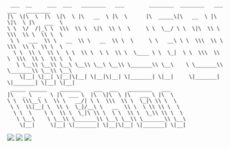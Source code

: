      ___  __     ___  ___   ________   ___        ________  ________   ___  ___   ________      
    |\  \|\  \  |\  \|\  \ |\   __  \ |\  \      |\  _____\|\   __  \ |\  \|\  \ |\   ___  \    
    \ \  \/  /|_\ \  \\\  \\ \  \|\  \\ \  \     \ \  \__/ \ \  \|\  \\ \  \\\  \\ \  \\ \  \   
     \ \   ___  \\ \   __  \\ \   __  \\ \  \     \ \   __\ \ \  \\\  \\ \  \\\  \\ \  \\ \  \  
      \ \  \\ \  \\ \  \ \  \\ \  \ \  \\ \  \____ \ \  \_|  \ \  \\\  \\ \  \\\  \\ \  \\ \  \ 
       \ \__\\ \__\\ \__\ \__\\ \__\ \__\\ \_______\\ \__\    \ \_______\\ \_______\\ \__\\ \__\
        \|__| \|__| \|__|\|__| \|__|\|__| \|_______| \|__|     \|_______| \|_______| \|__| \|__|                                                                                                                                                        
     _____ ______    _______    ___  ___   ________   ___                                       
    |\   _ \  _   \ |\  ___ \  |\  \|\  \ |\   ___ \ |\  \                                      
    \ \  \\\__\ \  \\ \   __/| \ \  \\\  \\ \  \_|\ \\ \  \                                     
     \ \  \\|__| \  \\ \  \_|/__\ \   __  \\ \  \ \\ \\ \  \                                    
      \ \  \    \ \  \\ \  \_|\ \\ \  \ \  \\ \  \_\\ \\ \  \                                   
       \ \__\    \ \__\\ \_______\\ \__\ \__\\ \_______\\ \__\                                  
        \|__|     \|__| \|_______| \|__|\|__| \|_______| \|__|                                  

[<img src="https://img.shields.io/badge/linkedin-%230077B5.svg?&style=for-the-badge&logo=linkedin&logoColor=white" />](https://www.linkedin.com/in/khalfoun-mehdi/)  [<img src="https://img.shields.io/badge/youtube-%23FF0000.svg?&style=for-the-badge&logo=youtube&logoColor=white" />](https://www.youtube.com/channel/UCURbkdMKJ_wkf_MS5wvZBSA) [<img src="https://img.shields.io/badge/medium-%2312100E.svg?&style=for-the-badge&logo=medium&logoColor=white" />](https://medium.com/@contact.khalfoun) 
<!--
**KhalfounMehdi/KhalfounMehdi** is a ✨ _special_ ✨ repository because its `README.md` (this file) appears on your GitHub profile.

Here are some ideas to get you started:

- 🔭 I’m currently working on ...
- 🌱 I’m currently learning ...
- 👯 I’m looking to collaborate on ...
- 🤔 I’m looking for help with ...
- 💬 Ask me about ...
- 📫 How to reach me: ...
- 😄 Pronouns: ...
- ⚡ Fun fact: ...
-->
